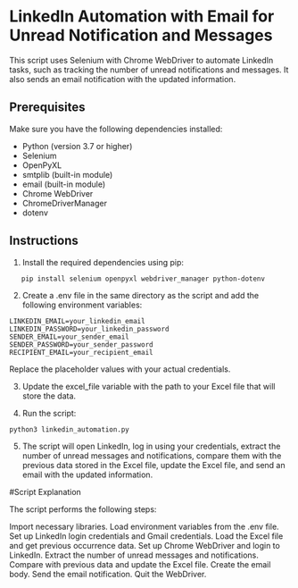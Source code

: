 # LinkedIn Automation with Email for Unread Notification and Messages

This script uses Selenium with Chrome WebDriver to automate LinkedIn tasks, such as tracking the number of unread notifications and messages. It also sends an email notification with the updated information.

## Prerequisites

Make sure you have the following dependencies installed:

- Python (version 3.7 or higher)
- Selenium
- OpenPyXL
- smtplib (built-in module)
- email (built-in module)
- Chrome WebDriver
- ChromeDriverManager
- dotenv

## Instructions

1. Install the required dependencies using pip:

```shell
   pip install selenium openpyxl webdriver_manager python-dotenv
```
2. Create a .env file in the same directory as the script and add the following environment variables:

```shell
LINKEDIN_EMAIL=your_linkedin_email
LINKEDIN_PASSWORD=your_linkedin_password
SENDER_EMAIL=your_sender_email
SENDER_PASSWORD=your_sender_password
RECIPIENT_EMAIL=your_recipient_email
```
Replace the placeholder values with your actual credentials.

3. Update the excel_file variable with the path to your Excel file that will store the data.

4. Run the script:
 ```shell
python3 linkedin_automation.py
 ```
5. The script will open LinkedIn, log in using your credentials, extract the number of unread messages and notifications, compare them with the previous data stored in the Excel file, update the Excel file, and send an email with the updated information.

#Script Explanation

The script performs the following steps:

Import necessary libraries.
Load environment variables from the .env file.
Set up LinkedIn login credentials and Gmail credentials.
Load the Excel file and get previous occurrence data.
Set up Chrome WebDriver and login to LinkedIn.
Extract the number of unread messages and notifications.
Compare with previous data and update the Excel file.
Create the email body.
Send the email notification.
Quit the WebDriver.


